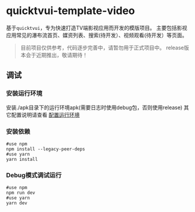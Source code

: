# quicktvui-template-video
基于`quicktvui`，专为快速打造TV端影视应用而开发的模版项目。
主要包括影视应用常见的瀑布流首页、媒资列表、搜索(待开发）、视频观看(待开发）等页面。
> 目前项目仅供参考，代码逐步完善中，请暂勿用于正式项目中。
> release版本会于近期推出，敬请期待！

## 调试
### 安装运行环境
安装./apk目录下的运行环境apk(需要日志时使用debug包，否则使用release)
其它配置说明请查看 [配置运行环境](http://developer.extscreen.com/guide/ "")


### 安装依赖

```shell
#use npm
npm install --legacy-peer-deps
#use yarn
yarn install
```

### Debug模式调试运行

```shell
#use npm
npm run dev
#use yarn
yarn dev
```


